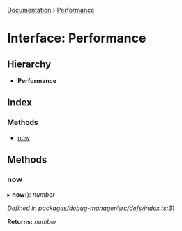 [Documentation](../README.md) › [Performance](performance.md)

# Interface: Performance

## Hierarchy

* **Performance**

## Index

### Methods

* [now](performance.md#now)

## Methods

###  now

▸ **now**(): *number*

*Defined in [packages/debug-manager/src/defs/index.ts:31](https://github.com/badbatch/graphql-box/blob/16e3635/packages/debug-manager/src/defs/index.ts#L31)*

**Returns:** *number*
